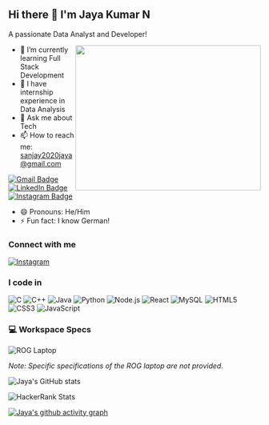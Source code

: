 ## Hi there 👋 I'm Jaya Kumar N

A passionate Data Analyst and Developer!

<img align="right" width="370" height="290" src="https://i.pinimg.com/originals/47/f0/34/47f0342cec72b800463bf003eac1257e.gif">

- 🌱 I’m currently learning Full Stack Development
- 👯 I have internship experience in Data Analysis
- 💬 Ask me about Tech
- 📫 How to reach me: [sanjay2020jaya@gmail.com](mailto:sanjay2020jaya@gmail.com)

[![Gmail Badge](https://img.shields.io/badge/Gmail-D14836?style=for-the-badge&logo=gmail&logoColor=white)](mailto:sanjay2020jaya@gmail.com)
[![LinkedIn Badge](https://img.shields.io/badge/LinkedIn-0077B5?style=for-the-badge&logo=linkedin&logoColor=white)](https://www.linkedin.com/in/jaya-kumar-n-37115228a)
[![Instagram Badge](https://img.shields.io/badge/Instagram-E4405F?style=for-the-badge&logo=instagram&logoColor=white)](https://www.instagram.com/jaya_heree)

- 😄 Pronouns: He/Him
- ⚡ Fun fact: I know German!

### Connect with me

[![Instagram](https://img.icons8.com/clouds/100/instagram-new--v1.png)](https://www.instagram.com/jaya_heree)

### I code in

![C](https://img.icons8.com/color/48/000000/c-programming.png)
![C++](https://img.icons8.com/color/48/000000/c-plus-plus-logo.png)
![Java](https://img.icons8.com/color/48/000000/java-coffee-cup-logo.png)
![Python](https://img.icons8.com/color/48/000000/python.png)
![Node.js](https://img.icons8.com/color/48/000000/nodejs.png)
![React](https://img.icons8.com/color/48/000000/react-native.png)
![MySQL](https://img.icons8.com/color/48/000000/mysql-logo.png)
![HTML5](https://img.icons8.com/color/48/000000/html-5.png)
![CSS3](https://img.icons8.com/color/48/000000/css3.png)
![JavaScript](https://img.icons8.com/color/48/000000/javascript.png)

### 💻 Workspace Specs

![ROG Laptop](https://img.shields.io/badge/ROG%20Laptop-000000?style=for-the-badge&logo=asus&logoColor=white)

*Note: Specific specifications of the ROG laptop are not provided.*

![Jaya's GitHub stats](https://github-readme-stats.vercel.app/api?username=JayaKumar1618&theme=dark&show_icons=true&hide=issues,contribs)

![HackerRank Stats](https://img.shields.io/badge/HackerRank-Profile-brightgreen?style=for-the-badge&logo=hackerrank)

[![Jaya's github activity graph](https://github-readme-activity-graph.vercel.app/graph?username=JayaKumar1618&bg_color=050003&color=9e4c98&line=198a1b&point=ffffff&area=true&hide_border=true)](https://github.com/ashutosh00710/github-readme-activity-graph)
